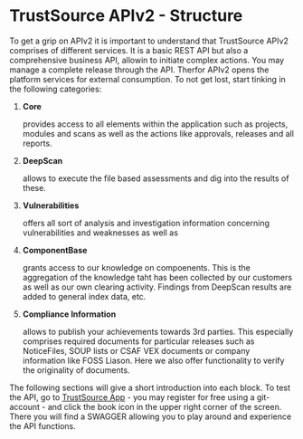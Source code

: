 # TrustSource APIv2 - Structure

To get a grip on APIv2 it is important to understand that TrustSource APIv2 comprises of different services. It is a basic REST API but also a comprehensive business API, allowin to initiate complex actions. You may manage a complete release through the API. Therfor APIv2 opens the platform services for external consumption. To not get lost, start tinking in the following categories:

1. **Core**

   provides access to all elements within the application such as projects, modules and scans as well as the actions like approvals, releases and all reports.

2. **DeepScan**

   allows to execute the file based assessments and dig into the results of these.

3. **Vulnerabilities**

   offers all sort of analysis and investigation information concerning vulnerabilities and weaknesses as well as 

4. **ComponentBase**

   grants access to our knowledge on compoenents. This is the aggregation of the knowledge taht has been collected by our customers as well as our own clearing activity. Findings from DeepScan results are added to general index data, etc. 

5. **Compliance Information**

   allows to publish your achievements towards 3rd parties. This especially comprises required documents for particular releases such as NoticeFiles, SOUP lists or CSAF VEX documents or company information like FOSS Liason. Here we also offer functionality to verify the originality of documents.

The following sections will give a short introduction into each block. To test the API, go to [TrustSource App](https://app.trustsource.io) - you may register for free using a git-account - and click the book icon in the upper right corner of the screen. There you will find a SWAGGER allowing you to play around and experience the API functions. 